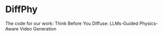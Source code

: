 # DiffPhy
The code for our work: Think Before You Diffuse: LLMs-Guided Physics-Aware Video Generation
